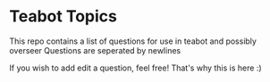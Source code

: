 # Teabot Topics
This repo contains a list of questions for use in teabot and possibly overseer
Questions are seperated by newlines

If you wish to add edit a question, feel free! That's why this is here :)
